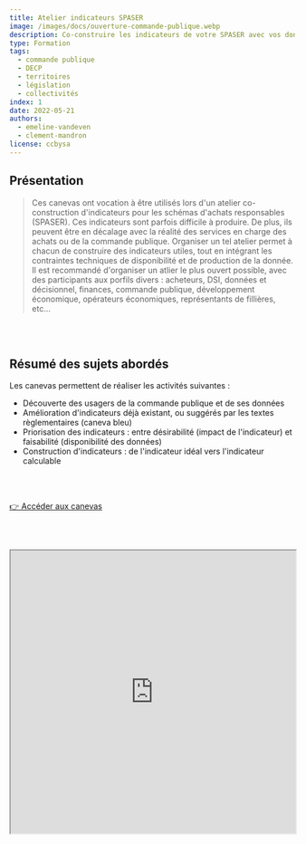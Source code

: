 ```yaml
---
title: Atelier indicateurs SPASER
image: /images/docs/ouverture-commande-publique.webp
description: Co-construire les indicateurs de votre SPASER avec vos données (ouvertes)
type: Formation
tags:
  - commande publique
  - DECP
  - territoires
  - législation
  - collectivités
index: 1
date: 2022-05-21
authors:
  - emeline-vandeven
  - clement-mandron
license: ccbysa
--- 
```


## Présentation

> Ces canevas ont vocation à être utilisés lors d'un atelier co-construction d'indicateurs pour les schémas d'achats responsables (SPASER). Ces indicateurs sont parfois difficile à produire. De plus, ils peuvent être en décalage avec la réalité des services en charge des achats ou de la commande publique. Organiser un tel atelier permet à chacun de construire des indicateurs utiles, tout en intégrant les contraintes techniques de disponibilité et de production de la donnée. Il est recommandé d'organiser un atlier le plus ouvert possible, avec des participants aux porfils divers : acheteurs, DSI, données et décisionnel, finances, commande publique, développement économique, opérateurs économiques, représentants de fillières, etc...

<br></br>

## Résumé des sujets abordés

Les canevas permettent de réaliser les activités suivantes :

- Découverte des usagers de la commande publique et de ses données
- Amélioration d'indicateurs déjà existant, ou suggérés par les textes règlementaires (caneva bleu)
- Priorisation des indicateurs : entre désirabilité (impact de l'indicateur) et faisabilité (disponibilité des données)
- Construction d'indicateurs : de l'indicateur idéal vers l'indicateur calculable

<br></br>

<a href="https://docs.google.com/presentation/d/1BOYPNEaRi1VZbjf70U1GWO5iD2sOyv7D2nhHUBO53qY/preview#slide=id.g134892c1260_0_18" class="customButton">👉 Accéder aux canevas</a>

<br></br>

<div class="responsiveIframe">
  <iframe
    width="100%"
    height="500"
    src="https://docs.google.com/presentation/d/1BOYPNEaRi1VZbjf70U1GWO5iD2sOyv7D2nhHUBO53qY/preview#slide=id.g134892c1260_0_18">
  </iframe>
</div>
